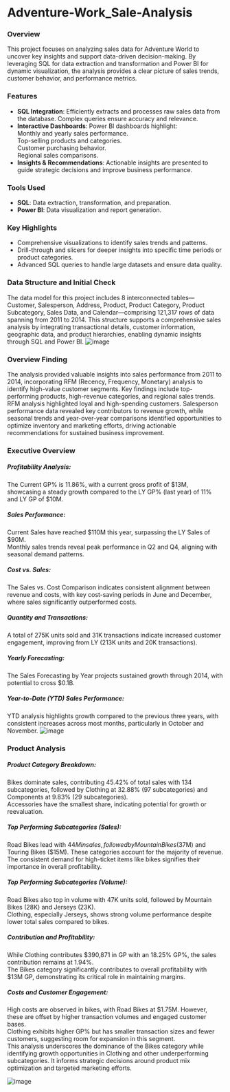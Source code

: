 # Adventure-Work_Sale-Analysis
### Overview
This project focuses on analyzing sales data for Adventure World to uncover key insights and support data-driven decision-making. By leveraging SQL for data extraction and transformation and Power BI for dynamic visualization, the analysis provides a clear picture of sales trends, customer behavior, and performance metrics.

### Features
- **SQL Integration**: Efficiently extracts and processes raw sales data from the database. Complex queries ensure accuracy and relevance.
- **Interactive Dashboards**: Power BI dashboards highlight:<br>
Monthly and yearly sales performance.<br>
Top-selling products and categories.<br>
Customer purchasing behavior.<br>
Regional sales comparisons.<br>
- **Insights & Recommendations**: Actionable insights are presented to guide strategic decisions and improve business performance.
### Tools Used
- **SQL**: Data extraction, transformation, and preparation.
- **Power BI**: Data visualization and report generation.
### Key Highlights
- Comprehensive visualizations to identify sales trends and patterns.
- Drill-through and slicers for deeper insights into specific time periods or product categories.
- Advanced SQL queries to handle large datasets and ensure data quality.
### Data Structure and Initial Check
The data model for this project includes 8 interconnected tables—Customer, Salesperson, Address, Product, Product Category, Product Subcategory, Sales Data, and Calendar—comprising 121,317 rows of data spanning from 2011 to 2014. This structure supports a comprehensive sales analysis by integrating transactional details, customer information, geographic data, and product hierarchies, enabling dynamic insights through SQL and Power BI.
![image](https://github.com/user-attachments/assets/8d7301e1-732f-4a64-b4a9-cbe5c5b7d49e)
### Overview Finding
The analysis provided valuable insights into sales performance from 2011 to 2014, incorporating RFM (Recency, Frequency, Monetary) analysis to identify high-value customer segments. Key findings include top-performing products, high-revenue categories, and regional sales trends. RFM analysis highlighted loyal and high-spending customers. Salesperson performance data revealed key contributors to revenue growth, while seasonal trends and year-over-year comparisons identified opportunities to optimize inventory and marketing efforts, driving actionable recommendations for sustained business improvement.
### Executive Overview
##### Profitability Analysis:
The Current GP% is 11.86%, with a current gross profit of $13M, showcasing a steady growth compared to the LY GP% (last year) of 11% and LY GP of $10M. <br>
##### Sales Performance:
Current Sales have reached $110M this year, surpassing the LY Sales of $90M.<br>
Monthly sales trends reveal peak performance in Q2 and Q4, aligning with seasonal demand patterns.<br>
##### Cost vs. Sales:
The Sales vs. Cost Comparison indicates consistent alignment between revenue and costs, with key cost-saving periods in June and December, where sales significantly outperformed costs.
##### Quantity and Transactions:
A total of 275K units sold and 31K transactions indicate increased customer engagement, improving from LY (213K units and 20K transactions).
##### Yearly Forecasting:
The Sales Forecasting by Year projects sustained growth through 2014, with potential to cross $0.1B.
##### Year-to-Date (YTD) Sales Performance:
YTD analysis highlights growth compared to the previous three years, with consistent increases across most months, particularly in October and November.
![image](https://github.com/user-attachments/assets/41446a7a-8c40-41a7-90f0-11d00daf7521)

### Product Analysis

##### Product Category Breakdown:

Bikes dominate sales, contributing 45.42% of total sales with 134 subcategories, followed by Clothing at 32.88% (97 subcategories) and Components at 9.83% (29 subcategories). <br>
Accessories have the smallest share, indicating potential for growth or reevaluation.
##### Top Performing Subcategories (Sales):

Road Bikes lead with $44M in sales, followed by Mountain Bikes ($37M) and Touring Bikes ($15M). These categories account for the majority of revenue. <br>
The consistent demand for high-ticket items like bikes signifies their importance in overall profitability.
##### Top Performing Subcategories (Volume):

Road Bikes also top in volume with 47K units sold, followed by Mountain Bikes (28K) and Jerseys (23K).<br>
Clothing, especially Jerseys, shows strong volume performance despite lower total sales compared to bikes.
##### Contribution and Profitability:

While Clothing contributes $390,871 in GP with an 18.25% GP%, the sales contribution remains at 1.94%.<br>
The Bikes category significantly contributes to overall profitability with $13M GP, demonstrating its critical role in maintaining margins.
##### Costs and Customer Engagement:

High costs are observed in bikes, with Road Bikes at $1.75M. However, these are offset by higher transaction volumes and engaged customer bases.<br>
Clothing exhibits higher GP% but has smaller transaction sizes and fewer customers, suggesting room for expansion in this segment.<br>
This analysis underscores the dominance of the Bikes category while identifying growth opportunities in Clothing and other underperforming subcategories. It informs strategic decisions around product mix optimization and targeted marketing efforts.<br>


![image](https://github.com/user-attachments/assets/5b3568ff-a075-4291-b1f3-daa941972e8c)












